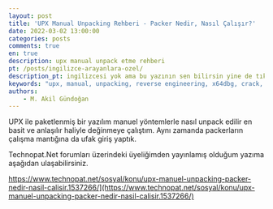 ```yaml
---
layout: post
title: 'UPX Manual Unpacking Rehberi - Packer Nedir, Nasıl Çalışır?'
date: 2022-03-02 13:00:00
categories: posts
comments: true
en: true
description: upx manual unpack etme rehberi
pt: /posts/ingilizce-arayanlara-ozel/
description_pt: ingilizcesi yok ama bu yazının sen bilirsin yine de tıkla inanmıyorsan
keywords: "upx, manual, unpacking, reverse engineering, x64dbg, crack, debugging, packer"
authors:
    - M. Akil Gündoğan
---
```


UPX ile paketlenmiş bir yazılım manuel yöntemlerle nasıl unpack edilir en basit ve anlaşılır haliyle değinmeye çalıştım. Aynı zamanda packerların çalışma mantığına da ufak giriş yaptık.

Technopat.Net forumları üzerindeki üyeliğimden yayınlamış olduğum yazıma aşağıdan ulaşabilirsiniz.

https://www.technopat.net/sosyal/konu/upx-manuel-unpacking-packer-nedir-nasil-calisir.1537266/](https://www.technopat.net/sosyal/konu/upx-manuel-unpacking-packer-nedir-nasil-calisir.1537266/)